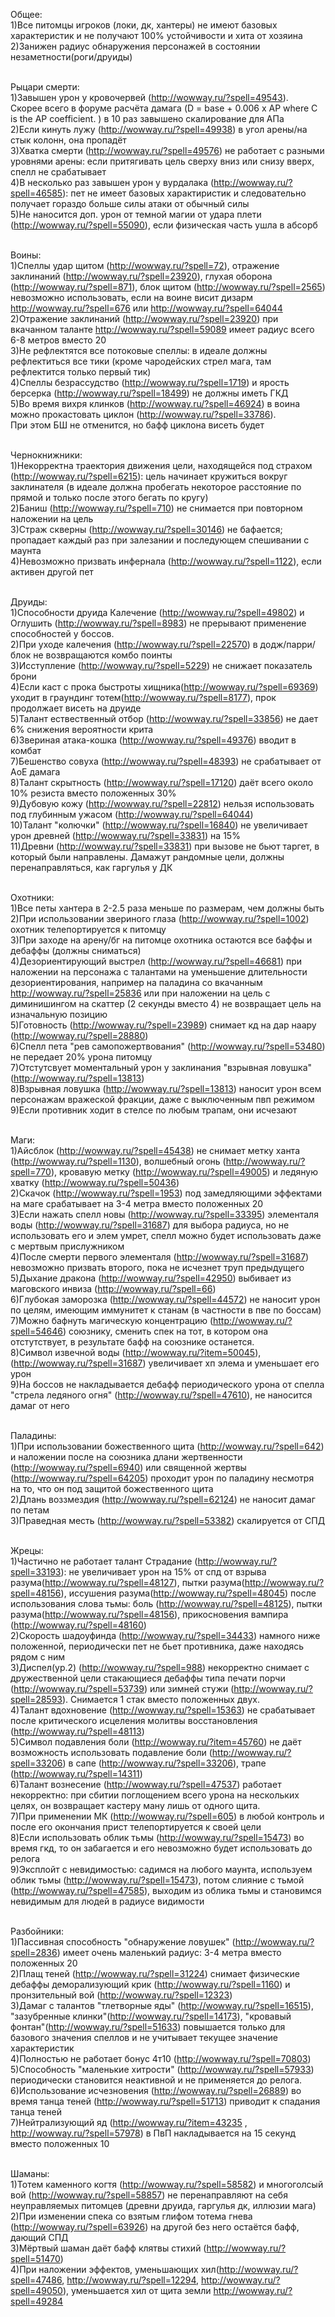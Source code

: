 Общее:<br>
1)Все питомцы игроков (локи, дк, хантеры) не имеют базовых характеристик и не получают 100% устойчивости и хита от хозяина<br>
2)Занижен радиус обнаружения персонажей в состоянии незаметности(роги/друиды)<br><br>


Рыцари смерти:<br>
1)Завышен урон у кровочервей (http://wowway.ru/?spell=49543). <br>
Скорее всего в форуме расчёта дамага (D = base + 0.006 x AP where C is the AP coefficient. ) в 10 раз завышено скалирование для АПа<br>
2)Если кинуть лужу (http://wowway.ru/?spell=49938) в угол арены/на стык колонн, она пропадёт<br>
3)Хватка смерти (http://wowway.ru/?spell=49576) не работает с разными уровнями арены: если притягивать цель сверху вниз или снизу вверх, спелл не срабатывает<br>
4)В несколько раз завышен урон у вурдалака (http://wowway.ru/?spell=46585): пет не имеет базовых характиристик и следовательно получает гораздо больше силы атаки от обычный силы<br>
5)Не наносится доп. урон от темной магии от удара плети (http://wowway.ru/?spell=55090), если физическая часть ушла в абсорб<br><br>


Воины:<br>
1)Спеллы удар щитом (http://wowway.ru/?spell=72), отражение заклинаний (http://wowway.ru/?spell=23920), глухая оборона (http://wowway.ru/?spell=871), блок щитом (http://wowway.ru/?spell=2565) невозможно использовать, если на воине висит дизарм http://wowway.ru/?spell=676 или http://wowway.ru/?spell=64044 <br>
2)Отражение заклинаний (http://wowway.ru/?spell=23920) при вкачанном таланте http://wowway.ru/?spell=59089 имеет радиус всего 6-8 метров вместо 20<br>
3)Не рефлектятся все потоковые спеллы: в идеале должны рефлектиться все тики (кроме чародейских стрел мага, там рефлектится только первый тик)<br>
4)Спеллы безрассудство (http://wowway.ru/?spell=1719) и ярость берсерка (http://wowway.ru/?spell=18499) не должны иметь ГКД<br>
5)Во время вихря клинков (http://wowway.ru/?spell=46924) в воина можно прокастовать циклон (http://wowway.ru/?spell=33786). <br>
При этом БШ не отменится, но бафф циклона висеть будет<br><br>


Чернокнижники:<br>
1)Некорректна траектория движения цели, находящейся под страхом (http://wowway.ru/?spell=6215): 
цель начинает кружиться вокруг заклинателя (в идеале должна пробегать некоторое расстояние по прямой и только после этого бегать по кругу)<br>
2)Баниш (http://wowway.ru/?spell=710) не снимается при повторном наложении на цель<br>
3)Страж скверны (http://wowway.ru/?spell=30146) не бафается; пропадает каждый раз при залезании и последующем спешивании с маунта <br>
4)Невозможно призвать инфернала (http://wowway.ru/?spell=1122), если активен другой пет<br><br>


Друиды:<br>
1)Способности друида Калечение (http://wowway.ru/?spell=49802) и Оглушить (http://wowway.ru/?spell=8983) не прерывают применение способностей у боссов.<br>
2)При уходе калечения (http://wowway.ru/?spell=22570) в додж/парри/блок не возвращаются комбо поинты<br>
3)Исступление (http://wowway.ru/?spell=5229) не снижает показатель брони<br>
4)Если каст с прока быстроты хищника(http://wowway.ru/?spell=69369) уходит в граундинг тотем(http://wowway.ru/?spell=8177), прок продолжает висеть на друиде <br>
5)Талант ествественный отбор (http://wowway.ru/?spell=33856) не дает 6% снижения вероятности крита<br>
6)Звериная атака-кошка (http://wowway.ru/?spell=49376) вводит в комбат<br>
7)Бешенство совуха (http://wowway.ru/?spell=48393) не срабатывает от АоЕ дамага<br>
8)Талант скрытность (http://wowway.ru/?spell=17120) даёт всего около 10% резиста вместо положенных 30%<br>
9)Дубовую кожу (http://wowway.ru/?spell=22812) нельзя использовать под глубинным ужасом (http://wowway.ru/?spell=64044)<br>
10)Талант "колючки" (http://wowway.ru/?spell=16840) не увеличивает урон древней (http://wowway.ru/?spell=33831) на 15%<br> 
11)Древни (http://wowway.ru/?spell=33831) при вызове не бьют таргет, в который были направлены. Дамажут рандомные цели, должны перенаправляться, как гаргулья у ДК<br><br>


Охотники:<br>
1)Все петы хантера в 2-2.5 раза меньше по размерам, чем должны быть<br>
2)При использовании звериного глаза (http://wowway.ru/?spell=1002) охотник телепортируется к питомцу<br>
3)При заходе на арену/бг на питомце охотника остаются все баффы и дебаффы (должны сниматься)<br>
4)Дезориентирующий выстрел (http://wowway.ru/?spell=46681) при наложении на персонажа с талантами на уменьшение длительности дезориентирования, например  на паладина со вкачанным http://wowway.ru/?spell=25836 или при наложении на цель с диминишингом на скаттер (2 секунды вместо 4) не возвращает цель на изначальную позицию<br>
5)Готовность (http://wowway.ru/?spell=23989) снимает кд на дар наару (http://wowway.ru/?spell=28880)<br>
6)Спелл пета "рев самопожертвования" (http://wowway.ru/?spell=53480) не передает 20% урона питомцу<br>
7)Отстутсвует моментальный урон у заклинания "взрывная ловушка" (http://wowway.ru/?spell=13813)<br>
8)Взрывная ловушка (http://wowway.ru/?spell=13813) наносит урон всем персонажам вражеской фракции, даже с выключенным пвп режимом<br>
9)Если противник ходит в стелсе по любым трапам, они исчезают<br><br>

Маги:<br>
1)Айсблок (http://wowway.ru/?spell=45438) не снимает метку ханта (http://wowway.ru/?spell=1130), волшебный огонь (http://wowway.ru/?spell=770), кровавую метку (http://wowway.ru/?spell=49005) и ледяную хватку (http://wowway.ru/?spell=50436)<br>
2)Скачок (http://wowway.ru/?spell=1953) под замедляющими эффектами на маге срабатывает на 3-4 метра вместо положенных 20<br>
3)Если нажать спелл новы (http://wowway.ru/?spell=33395) элементаля воды (http://wowway.ru/?spell=31687) для выбора радиуса, но не использовать его и элем умрет, спелл можно будет использовать даже с мертвым прислужником<br>
4)После смерти первого элементаля (http://wowway.ru/?spell=31687) невозможно призвать второго, пока не исчезнет труп предыдущего<br>
5)Дыхание дракона (http://wowway.ru/?spell=42950) выбивает из маговского инвиза  (http://wowway.ru/?spell=66)<br>
6)Глубокая заморозка (http://wowway.ru/?spell=44572) не наносит урон по целям, имеющим иммунитет к станам (в частности в пве по боссам)<br>
7)Можно бафнуть магическую концентрацию (http://wowway.ru/?spell=54646) союзнику, сменить спек на тот, в котором она отстутствует, в результате бафф на союзнике останется.<br>
8)Символ извечной воды (http://wowway.ru/?item=50045), (http://wowway.ru/?spell=31687) увеличивает хп элема  и уменьшает его урон<br>
9)На боссов не накладывается дебафф периодического урона от спелла "стрела ледяного огня" (http://wowway.ru/?spell=47610), не наносится дамаг от него<br><br>



Паладины:<br>
1)При использовании божественного щита (http://wowway.ru/?spell=642) и наложении после на союзника длани жертвенности (http://wowway.ru/?spell=6940) или священной жертвы (http://wowway.ru/?spell=64205) проходит урон по паладину несмотря на то, что он под защитой божественного щита<br>
2)Длань воззмездия (http://wowway.ru/?spell=62124) не наносит дамаг по петам<br>
3)Праведная месть (http://wowway.ru/?spell=53382) скалируется от СПД<br><br>

Жрецы:<br>
1)Частично не работает талант Страдание (http://wowway.ru/?spell=33193): не увеличивает урон на 15% от спд от взрыва разума(http://wowway.ru/?spell=48127), пытки разума(http://wowway.ru/?spell=48156), иссушения разума(http://wowway.ru/?spell=48045) после использования слова тьмы: боль (http://wowway.ru/?spell=48125), пытки разума(http://wowway.ru/?spell=48156), прикосновения вампира (http://wowway.ru/?spell=48160)<br>
2)Скорость шадоуфинда (http://wowway.ru/?spell=34433) намного ниже положенной, периодически пет не бьет противника, даже находясь рядом с ним<br>
3)Диспел(ур.2) (http://wowway.ru/?spell=988) некорректно снимает с дружественной цели стакающиеся дебаффы типа печати порчи (http://wowway.ru/?spell=53739) или зимней стужи (http://wowway.ru/?spell=28593). Снимается 1 стак вместо положенных двух.<br>
4)Талант вдохновение (http://wowway.ru/?spell=15363) не срабатывает после критического исцеления молитвы восстановления (http://wowway.ru/?spell=48113)<br>
5)Символ подавления боли (http://wowway.ru/?item=45760) не даёт возможность использовать подавление боли (http://wowway.ru/?spell=33206) в сапе (http://wowway.ru/?spell=33206), трапе (http://wowway.ru/?spell=14311)<br>
6)Талант вознесение (http://wowway.ru/?spell=47537) работает некорректно: при сбитии поглощением всего урона на нескольких целях, он возвращает кастеру ману лишь от одного щита. <br>
7)При применении МК (http://wowway.ru/?spell=605) в любой контроль и после его окончания прист телепортируется к своей цели <br>
8)Если использовать облик тьмы (http://wowway.ru/?spell=15473) во время гкд, то он забагается и его невозможно будет использовать до релога<br>
9)Эксплойт с невидимостью: садимся на любого маунта, используем облик тьмы (http://wowway.ru/?spell=15473), потом слияние с тьмой (http://wowway.ru/?spell=47585), выходим из облика тьмы и становимся невидимым для людей в радиусе видимости<br><br>


Разбойники:<br>
1)Пассивная способность "обнаружение ловушек" (http://wowway.ru/?spell=2836) имеет очень маленький радиус: 3-4 метра вместо положенных 20<br>
2)Плащ теней (http://wowway.ru/?spell=31224) снимает физические дебаффы деморализующий крик (http://wowway.ru/?spell=1160) и пронзительный вой (http://wowway.ru/?spell=12323)<br>
3)Дамаг с талантов "тлетворные яды" (http://wowway.ru/?spell=16515), "зазубренные клинки"(http://wowway.ru/?spell=14173), "кровавый фонтан"(http://wowway.ru/?spell=51633) повышается только для базового значения спеллов и не учитывает текущее значение характеристик<br>
4)Полностью не работает бонус 4т10 (http://wowway.ru/?spell=70803)<br>
5)Способность "маленькие хитрости" (http://wowway.ru/?spell=57933) периодически становится неактивной и не применяется до релога.<br>
6)Использование исчезновения (http://wowway.ru/?spell=26889) во время танца теней (http://wowway.ru/?spell=51713) приводит к спадания танца теней<br>
7)Нейтрализующий яд (http://wowway.ru/?item=43235 , http://wowway.ru/?spell=57978) в ПвП накладывается на 15 секунд вместо положенных 10<br><br>


Шаманы:<br>
1)Тотем каменного когтя (http://wowway.ru/?spell=58582) и многоголсый вой (http://wowway.ru/?spell=58857) не перенаправляют на себя неуправляемых питомцев (древни друида, гаргулья дк, иллюзии мага)<br>
2)При изменении спека со взятым глифом тотема гнева (http://wowway.ru/?spell=63926) на другой без него остаётся бафф, дающий СПД<br>
3)Мёртвый шаман даёт бафф клятвы стихий (http://wowway.ru/?spell=51470)<br>
4)При наложении эффектов, уменьшающих хил(http://wowway.ru/?spell=47486, http://wowway.ru/?spell=12294, http://wowway.ru/?spell=49050), уменьшается хил от щита земли http://wowway.ru/?spell=49284<br>

